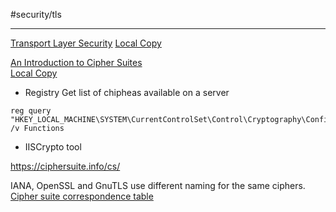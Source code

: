 #security/tls

---

[Transport Layer Security](https://www.techtarget.com/searchsecurity/definition/Transport-Layer-Security-TLS)
[Local Copy](zDOC_security_tls.mhtml)

[An Introduction to Cipher Suites](https://www.keyfactor.com/blog/cipher-suites-explained/)  
[Local Copy](app://obsidian.md/zDOC_security_intro_to_chipher_suites.mhtml)
- Registry
Get list of chipheas available on a server
```
reg query "HKEY_LOCAL_MACHINE\SYSTEM\CurrentControlSet\Control\Cryptography\Configuration\Local\SSL\0001000**2**" /v Functions
```
- IISCrypto tool

https://ciphersuite.info/cs/

IANA, OpenSSL and GnuTLS use different naming for the same ciphers.
[Cipher suite correspondence table](https://wiki.mozilla.org/Security/Cipher_Suites)

